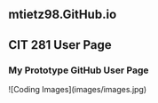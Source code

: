 <section class="page-header">
      <h1 class="project-name">mtietz98.GitHub.io</h1>
      <h2 class="project-tagline">CIT 281 User Page</h2>
    </section>
<h3>My Prototype GitHub User Page</h3>
![Coding Images](images/images.jpg)
